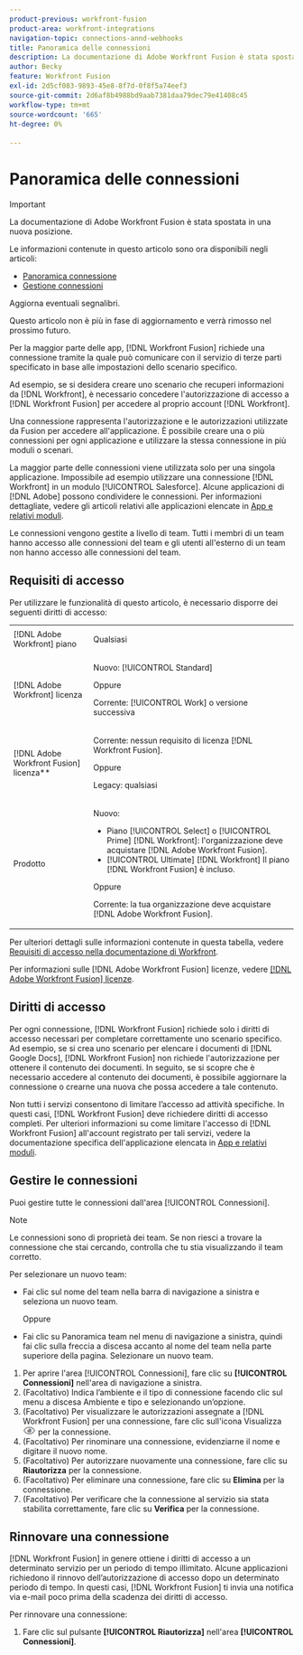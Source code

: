 ```yaml
---
product-previous: workfront-fusion
product-area: workfront-integrations
navigation-topic: connections-annd-webhooks
title: Panoramica delle connessioni
description: La documentazione di Adobe Workfront Fusion è stata spostata in una nuova posizione. Questo articolo è stato dichiarato obsoleto, ma contiene un collegamento al nuovo articolo che descrive questa funzionalità.
author: Becky
feature: Workfront Fusion
exl-id: 2d5cf083-9893-45e8-8f7d-0f8f5a74eef3
source-git-commit: 2d6af8b4988bd9aab7381daa79dec79e41408c45
workflow-type: tm+mt
source-wordcount: '665'
ht-degree: 0%

---
```


# Panoramica delle connessioni

>[!IMPORTANT]
>
>La documentazione di Adobe Workfront Fusion è stata spostata in una nuova posizione.
>
>Le informazioni contenute in questo articolo sono ora disponibili negli articoli:
>
>* [Panoramica connessione](https://experienceleague.adobe.com/docs/workfront-fusion/using/get-started-with-fusion/understand-workfront-fusion/connection-overview.html)
>* [Gestione connessioni](https://experienceleague.adobe.com/docs/workfront-fusion/using/create-scenarios/connect-to-applications/manage-connections.html)
>
>Aggiorna eventuali segnalibri.
>
>Questo articolo non è più in fase di aggiornamento e verrà rimosso nel prossimo futuro.

<!-- Audited: 3/2024-->

Per la maggior parte delle app, [!DNL Workfront Fusion] richiede una connessione tramite la quale può comunicare con il servizio di terze parti specificato in base alle impostazioni dello scenario specifico.

Ad esempio, se si desidera creare uno scenario che recuperi informazioni da [!DNL Workfront], è necessario concedere l&#39;autorizzazione di accesso a [!DNL Workfront Fusion] per accedere al proprio account [!DNL Workfront].

Una connessione rappresenta l&#39;autorizzazione e le autorizzazioni utilizzate da Fusion per accedere all&#39;applicazione. È possibile creare una o più connessioni per ogni applicazione e utilizzare la stessa connessione in più moduli o scenari.

La maggior parte delle connessioni viene utilizzata solo per una singola applicazione. Impossibile ad esempio utilizzare una connessione [!DNL Workfront] in un modulo [!UICONTROL Salesforce]. Alcune applicazioni di [!DNL Adobe] possono condividere le connessioni. Per informazioni dettagliate, vedere gli articoli relativi alle applicazioni elencate in [App e relativi moduli](/help/quicksilver/workfront-fusion/apps-and-their-modules/apps-and-their-modules.md).

Le connessioni vengono gestite a livello di team. Tutti i membri di un team hanno accesso alle connessioni del team e gli utenti all&#39;esterno di un team non hanno accesso alle connessioni del team.

## Requisiti di accesso

Per utilizzare le funzionalità di questo articolo, è necessario disporre dei seguenti diritti di accesso:

<table style="table-layout:auto">
 <col> 
 <col> 
 <tbody> 
  <tr> 
   <td role="rowheader">[!DNL Adobe Workfront] piano</td> 
   <td> <p>Qualsiasi</p> </td> 
  </tr> 
  <tr data-mc-conditions=""> 
   <td role="rowheader">[!DNL Adobe Workfront] licenza</td> 
   <td> <p>Nuovo: [!UICONTROL Standard]</p><p>Oppure</p><p>Corrente: [!UICONTROL Work] o versione successiva</p> </td> 
  </tr> 
  <tr> 
   <td role="rowheader">[!DNL Adobe Workfront Fusion] licenza**</td> 
   <td>
   <p>Corrente: nessun requisito di licenza [!DNL Workfront Fusion].</p>
   <p>Oppure</p>
   <p>Legacy: qualsiasi </p>
   </td> 
  </tr> 
  <tr> 
   <td role="rowheader">Prodotto</td> 
   <td>
   <p>Nuovo:</p> <ul><li>Piano [!UICONTROL Select] o [!UICONTROL Prime] [!DNL Workfront]: l'organizzazione deve acquistare [!DNL Adobe Workfront Fusion].</li><li>[!UICONTROL Ultimate] [!DNL Workfront] Il piano [!DNL Workfront Fusion] è incluso.</li></ul>
   <p>Oppure</p>
   <p>Corrente: la tua organizzazione deve acquistare [!DNL Adobe Workfront Fusion].</p>
   </td> 
  </tr>
 </tbody> 
</table>

Per ulteriori dettagli sulle informazioni contenute in questa tabella, vedere [Requisiti di accesso nella documentazione di Workfront](/help/quicksilver/administration-and-setup/add-users/access-levels-and-object-permissions/access-level-requirements-in-documentation.md).

Per informazioni sulle [!DNL Adobe Workfront Fusion] licenze, vedere [[!DNL Adobe Workfront Fusion] licenze](../../workfront-fusion/get-started/license-automation-vs-integration.md).

## Diritti di accesso

Per ogni connessione, [!DNL Workfront Fusion] richiede solo i diritti di accesso necessari per completare correttamente uno scenario specifico. Ad esempio, se si crea uno scenario per elencare i documenti di [!DNL Google Docs], [!DNL Workfront Fusion] non richiede l&#39;autorizzazione per ottenere il contenuto dei documenti. In seguito, se si scopre che è necessario accedere al contenuto dei documenti, è possibile aggiornare la connessione o crearne una nuova che possa accedere a tale contenuto.

Non tutti i servizi consentono di limitare l’accesso ad attività specifiche. In questi casi, [!DNL Workfront Fusion] deve richiedere diritti di accesso completi. Per ulteriori informazioni su come limitare l&#39;accesso di [!DNL Workfront Fusion] all&#39;account registrato per tali servizi, vedere la documentazione specifica dell&#39;applicazione elencata in [App e relativi moduli](/help/quicksilver/workfront-fusion/apps-and-their-modules/apps-and-their-modules.md).

## Gestire le connessioni

Puoi gestire tutte le connessioni dall&#39;area [!UICONTROL Connessioni].

>[!NOTE]
>
>Le connessioni sono di proprietà dei team. Se non riesci a trovare la connessione che stai cercando, controlla che tu stia visualizzando il team corretto.
>
>Per selezionare un nuovo team:
>
>* Fai clic sul nome del team nella barra di navigazione a sinistra e seleziona un nuovo team.
>
>    Oppure
>
>* Fai clic su Panoramica team nel menu di navigazione a sinistra, quindi fai clic sulla freccia a discesa accanto al nome del team nella parte superiore della pagina. Selezionare un nuovo team.

1. Per aprire l&#39;area [!UICONTROL Connessioni], fare clic su <b>[!UICONTROL Connessioni]</b> nell&#39;area di navigazione a sinistra.
1. (Facoltativo) Indica l’ambiente e il tipo di connessione facendo clic sul menu a discesa Ambiente e tipo e selezionando un’opzione.
1. (Facoltativo) Per visualizzare le autorizzazioni assegnate a [!DNL Workfront Fusion] per una connessione, fare clic sull&#39;icona Visualizza ![Visualizza autorizzazioni di connessione](assets/view-connection-permissions.png) per la connessione.
1. (Facoltativo) Per rinominare una connessione, evidenziarne il nome e digitare il nuovo nome.
1. (Facoltativo) Per autorizzare nuovamente una connessione, fare clic su **Riautorizza** per la connessione.
1. (Facoltativo) Per eliminare una connessione, fare clic su **Elimina** per la connessione.
1. (Facoltativo) Per verificare che la connessione al servizio sia stata stabilita correttamente, fare clic su **Verifica** per la connessione.



## Rinnovare una connessione

[!DNL Workfront Fusion] in genere ottiene i diritti di accesso a un determinato servizio per un periodo di tempo illimitato. Alcune applicazioni richiedono il rinnovo dell’autorizzazione di accesso dopo un determinato periodo di tempo. In questi casi, [!DNL Workfront Fusion] ti invia una notifica via e-mail poco prima della scadenza dei diritti di accesso.

Per rinnovare una connessione:

1. Fare clic sul pulsante **[!UICONTROL Riautorizza]** nell&#39;area **[!UICONTROL Connessioni]**.
